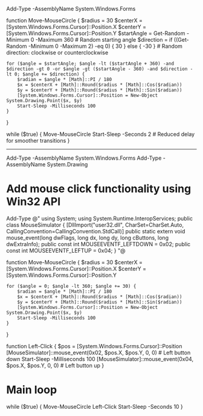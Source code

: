 Add-Type -AssemblyName System.Windows.Forms

function Move-MouseCircle {
    $radius = 30
    $centerX = [System.Windows.Forms.Cursor]::Position.X
    $centerY = [System.Windows.Forms.Cursor]::Position.Y
    $startAngle = Get-Random -Minimum 0 -Maximum 360  # Random starting angle
    $direction = if ((Get-Random -Minimum 0 -Maximum 2) -eq 0) { 30 } else { -30 }  # Random direction: clockwise or counterclockwise

    for ($angle = $startAngle; $angle -lt ($startAngle + 360) -and $direction -gt 0 -or $angle -gt ($startAngle - 360) -and $direction -lt 0; $angle += $direction) {
        $radian = $angle * [Math]::PI / 180
        $x = $centerX + [Math]::Round($radius * [Math]::Cos($radian))
        $y = $centerY + [Math]::Round($radius * [Math]::Sin($radian))
        [System.Windows.Forms.Cursor]::Position = New-Object System.Drawing.Point($x, $y)
        Start-Sleep -Milliseconds 100
    }
}

while ($true) {
    Move-MouseCircle
    Start-Sleep -Seconds 2  # Reduced delay for smoother transitions
}

------




Add-Type -AssemblyName System.Windows.Forms
Add-Type -AssemblyName System.Drawing

# Add mouse click functionality using Win32 API
Add-Type @"
using System;
using System.Runtime.InteropServices;
public class MouseSimulator {
    [DllImport("user32.dll", CharSet=CharSet.Auto, CallingConvention=CallingConvention.StdCall)]
    public static extern void mouse_event(long dwFlags, long dx, long dy, long cButtons, long dwExtraInfo);
    public const int MOUSEEVENTF_LEFTDOWN = 0x02;
    public const int MOUSEEVENTF_LEFTUP = 0x04;
}
"@

function Move-MouseCircle {
    $radius = 30
    $centerX = [System.Windows.Forms.Cursor]::Position.X
    $centerY = [System.Windows.Forms.Cursor]::Position.Y

    for ($angle = 0; $angle -lt 360; $angle += 30) {
        $radian = $angle * [Math]::PI / 180
        $x = $centerX + [Math]::Round($radius * [Math]::Cos($radian))
        $y = $centerY + [Math]::Round($radius * [Math]::Sin($radian))
        [System.Windows.Forms.Cursor]::Position = New-Object System.Drawing.Point($x, $y)
        Start-Sleep -Milliseconds 100
    }
}

function Left-Click {
    $pos = [System.Windows.Forms.Cursor]::Position
    [MouseSimulator]::mouse_event(0x02, $pos.X, $pos.Y, 0, 0)  # Left button down
    Start-Sleep -Milliseconds 100
    [MouseSimulator]::mouse_event(0x04, $pos.X, $pos.Y, 0, 0)  # Left button up
}

# Main loop
while ($true) {
    Move-MouseCircle
    Left-Click
    Start-Sleep -Seconds 10
}
